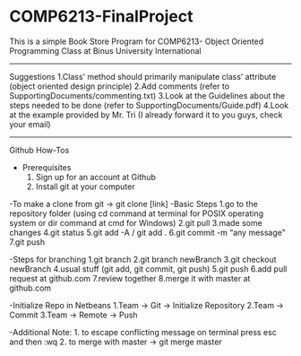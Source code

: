 # COMP6213-FinalProject
This is a simple Book Store Program for COMP6213- Object Oriented Programming Class at Binus University International

----------------------------------------------------------------------------------------------------------------------

Suggestions
1.Class’ method should primarily manipulate class’ attribute (object oriented design principle)
2.Add comments (refer to SupportingDocuments/commenting.txt)
3.Look at the Guidelines about the steps needed to be done (refer to SupportingDocuments/Guide.pdf)
4.Look at the example provided by Mr. Tri (I already forward it to you guys, check your email)

-----------------------------------------------------------------------------------------------------------------------

Github How-Tos
- Prerequisites
	1. Sign up for an account at Github
	2. Install git at your computer


-To make a clone from git -> git clone [link]
-Basic Steps
	1.go to the repository folder (using cd command at terminal for POSIX operating system or dir command at cmd for Windows)
	2.git pull
	3.made some changes
	4.git status
	5.git add -A  /  git add .
	6.git commit -m “any message"
	7.git push

-Steps for branching
	1.git branch
	2.git branch newBranch
	3.git checkout newBranch
	4.usual stuff (git add, git commit, git push)
	5.git push
	6.add pull request at github.com
	7.review together
	8.merge it with master at github.com

-Initialize Repo in Netbeans
	1.Team -> Git -> Initialize Repository
	2.Team -> Commit
	3.Team -> Remote -> Push


-Additional Note:
	1. to escape conflicting message on terminal 
	   press esc and then :wq
	2. to merge with master -> git merge master
